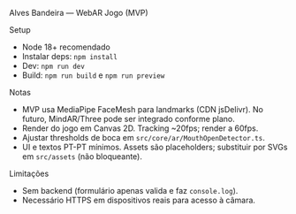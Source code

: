 Alves Bandeira — WebAR Jogo (MVP)

Setup

- Node 18+ recomendado
- Instalar deps: `npm install`
- Dev: `npm run dev`
- Build: `npm run build` e `npm run preview`

Notas

- MVP usa MediaPipe FaceMesh para landmarks (CDN jsDelivr). No futuro, MindAR/Three pode ser integrado conforme plano.
- Render do jogo em Canvas 2D. Tracking ~20fps; render a 60fps.
- Ajustar thresholds de boca em `src/core/ar/MouthOpenDetector.ts`.
- UI e textos PT-PT mínimos. Assets são placeholders; substituir por SVGs em `src/assets` (não bloqueante).

Limitações

- Sem backend (formulário apenas valida e faz `console.log`).
- Necessário HTTPS em dispositivos reais para acesso à câmara.

